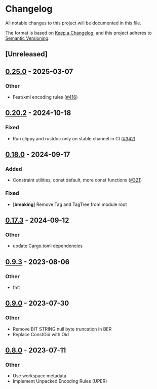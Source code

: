 # Changelog
All notable changes to this project will be documented in this file.

The format is based on [Keep a Changelog](https://keepachangelog.com/en/1.0.0/),
and this project adheres to [Semantic Versioning](https://semver.org/spec/v2.0.0.html).

## [Unreleased]

## [0.25.0](https://github.com/librasn/rasn/compare/rasn-kerberos-v0.24.0...rasn-kerberos-v0.25.0) - 2025-03-07

### Other

- Feat/xml encoding rules ([#416](https://github.com/librasn/rasn/pull/416))

## [0.20.2](https://github.com/librasn/rasn/compare/rasn-kerberos-v0.20.1...rasn-kerberos-v0.20.2) - 2024-10-18

### Fixed

- Run clippy and rustdoc only on stable channel in CI ([#342](https://github.com/librasn/rasn/pull/342))

## [0.18.0](https://github.com/librasn/rasn/compare/rasn-kerberos-v0.17.3...rasn-kerberos-v0.18.0) - 2024-09-17

### Added

- Constraint utilities, const default, more const functions ([#321](https://github.com/librasn/rasn/pull/321))

### Fixed

- [**breaking**] Remove Tag and TagTree from module root

## [0.17.3](https://github.com/librasn/rasn/compare/rasn-kerberos-v0.17.2...rasn-kerberos-v0.17.3) - 2024-09-12

### Other

- update Cargo.toml dependencies

## [0.9.3](https://github.com/XAMPPRocky/rasn/compare/rasn-kerberos-v0.9.2...rasn-kerberos-v0.9.3) - 2023-08-06

### Other
- fmt

## [0.9.0](https://github.com/XAMPPRocky/rasn/compare/rasn-kerberos-v0.8.2...rasn-kerberos-v0.9.0) - 2023-07-30

### Other
- Remove BIT STRING null byte truncation in BER
- Replace ConstOid with Oid

## [0.8.0](https://github.com/XAMPPRocky/rasn/compare/rasn-kerberos-v0.7.0...rasn-kerberos-v0.8.0) - 2023-07-11

### Other
- Use workspace metadata
- Implement Unpacked Encoding Rules (UPER)
